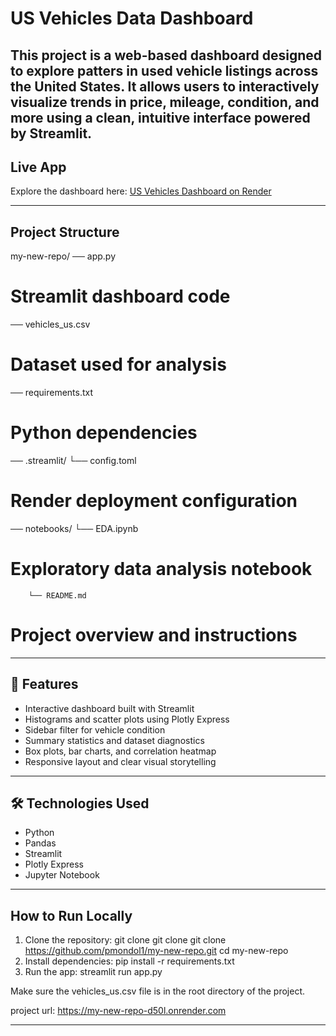 # US Vehicles Data Dashboard
This project is a web-based dashboard designed to explore patters in used vehicle listings across the United States.  It allows users to interactively visualize trends in price, mileage, condition, and more using a clean, intuitive interface powered by Streamlit.
---

##  Live App

Explore the dashboard here: [US Vehicles Dashboard on Render](https://my-new-repo-d50l.onrender.com)

---

##  Project Structure

my-new-repo/
── app.py 
# Streamlit dashboard code
── vehicles_us.csv 
# Dataset used for analysis 
── requirements.txt 
# Python dependencies 
── .streamlit/ 
       └── config.toml 
# Render deployment configuration 
── notebooks/ 
        └── EDA.ipynb 
# Exploratory data analysis notebook 
        └── README.md 
        
# Project overview and instructions
---

## 🧪 Features

- Interactive dashboard built with Streamlit
- Histograms and scatter plots using Plotly Express
- Sidebar filter for vehicle condition
- Summary statistics and dataset diagnostics
- Box plots, bar charts, and correlation heatmap
- Responsive layout and clear visual storytelling

---

## 🛠️ Technologies Used

- Python
- Pandas
- Streamlit
- Plotly Express
- Jupyter Notebook

---

##  How to Run Locally

1. Clone the repository: git clone git clone git clone https://github.com/pmondol1/my-new-repo.git
   cd my-new-repo
2. Install dependencies: pip install -r requirements.txt
3. Run the app: streamlit run app.py

Make sure the vehicles_us.csv file is in the root directory of the project.

project url: https://my-new-repo-d50l.onrender.com




---



